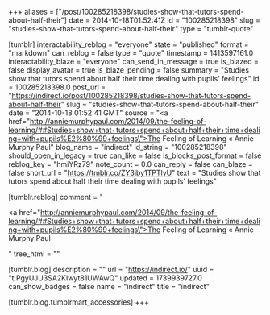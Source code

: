 +++
aliases = ["/post/100285218398/studies-show-that-tutors-spend-about-half-their"]
date = 2014-10-18T01:52:41Z
id = "100285218398"
slug = "studies-show-that-tutors-spend-about-half-their"
type = "tumblr-quote"

[tumblr]
interactability_reblog = "everyone"
state = "published"
format = "markdown"
can_reblog = false
type = "quote"
timestamp = 1413597161.0
interactability_blaze = "everyone"
can_send_in_message = true
is_blazed = false
display_avatar = true
is_blaze_pending = false
summary = "Studies show that tutors spend about half their time dealing with pupils’ feelings"
id = 100285218398.0
post_url = "https://indirect.io/post/100285218398/studies-show-that-tutors-spend-about-half-their"
slug = "studies-show-that-tutors-spend-about-half-their"
date = "2014-10-18 01:52:41 GMT"
source = "<a href=\"http://anniemurphypaul.com/2014/09/the-feeling-of-learning/##Studies+show+that+tutors+spend+about+half+their+time+dealing+with+pupils%E2%80%99+feelings\">The Feeling of Learning « Annie Murphy Paul</a>"
blog_name = "indirect"
id_string = "100285218398"
should_open_in_legacy = true
can_like = false
is_blocks_post_format = false
reblog_key = "hmiYRz79"
note_count = 0.0
can_reply = false
can_blaze = false
short_url = "https://tmblr.co/ZY3jby1TPTlvU"
text = "Studies show that tutors spend about half their time dealing with pupils’ feelings"

[tumblr.reblog]
comment = "<p><a href=\"http://anniemurphypaul.com/2014/09/the-feeling-of-learning/##Studies+show+that+tutors+spend+about+half+their+time+dealing+with+pupils%E2%80%99+feelings\">The Feeling of Learning « Annie Murphy Paul</a></p>"
tree_html = ""

[tumblr.blog]
description = ""
url = "https://indirect.io/"
uuid = "t:PgyUJU3SA2Klwyt81UWAwQ"
updated = 1739939727.0
can_show_badges = false
name = "indirect"
title = "indirect"

[tumblr.blog.tumblrmart_accessories]
+++

